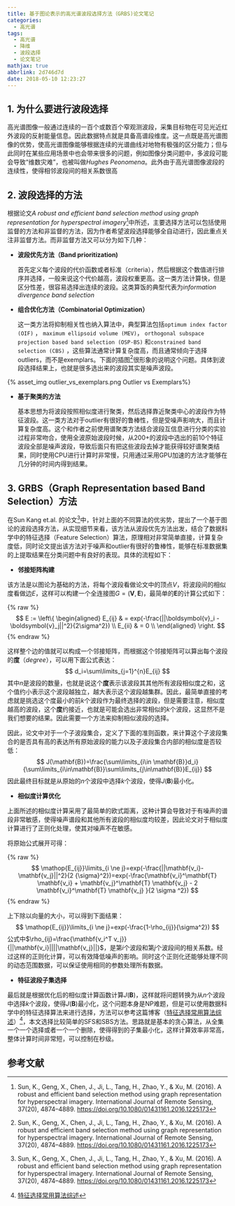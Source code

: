 ```yaml
---
title: 基于图论表示的高光谱波段选择方法（GRBS)论文笔记
categories:
  - 高光谱
tags:
  - 高光谱
  - 降维
  - 波段选择
  - 论文笔记
mathjax: true
abbrlink: 2d746d7d
date: 2018-05-10 12:23:27
---
```

## 1. 为什么要进行波段选择

高光谱图像一般通过连续的一百个或数百个窄观测波段，采集目标物在可见光近红外波段的反射能量信息。因此数据特点就是具备高谱段维度。这一点既是高光谱图像的优势，使高光谱图像能够根据连续的光谱曲线对地物有极强的区分能力；但与此同时在某些应用场景中也会带来很多的问题，例如图像分类问题中，多波段可能会导致“维数灾难”，也被叫做*Hughes Peonomena*。此外由于高光谱图像波段的连续性，使得相邻波段间的相关系数很高

<!-- more -->

## 2. 波段选择的方法 

根据论文*A robust and efficient band selection method using graph representation for hyperspectral imagery*[^1]中所述，主要选择方法可以包括使用监督的方法和非监督的方法，因为作者希望波段选择能够全自动进行，因此重点关注非监督方法。而非监督方法又可以分为如下几种：

- **波段优先方法（Band prioritization)**

  首先定义每个波段的代价函数或者标准（criteria），然后根据这个数值进行排序并选择，一般来说这个代价越高，波段权重更高。这一类方法计算快，但是区分性差，很容易选择出连续的波段。这类算饭的典型代表为*information divergence band selection*

- **组合优化方法（Combinatorial Optimization）**

  这一类方法将抑制相关性也纳入算法中，典型算法包括`optimum index factor (OIF)` ， `maximum ellipsoid volume (MEV)`， `orthogonal subspace projection based band selection (OSP-BS)` 和`constrained band selection (CBS)` ，这些算法通常计算复杂度高，而且通常倾向于选择outliers，而不是exemplars。下面的插图[^1]很形象的说明这个问题。具体到波段选择结果上，也就是很多选出来的波段其实是噪声波段。

{% asset_img outlier_vs_exemplars.png Outlier vs Exemplars%}

- **基于聚类的方法**

  基本思想为将波段按照相似度进行聚类，然后选择靠近聚类中心的波段作为特征波段。这一类方法对于outlier有很好的鲁棒性，但是受噪声影响大，而且计算复杂度高。这个和作者之前使用谱聚类方法结合波段互信息进行分类的实验过程非常吻合，使用全波原始波段时候，从200+的波段中选出的前10个特征波段全部是噪声波段，导致后面只有把这些波段去掉才能获得较好谱聚类结果，同时使用CPU进行计算时非常慢，只用通过采用GPU加速的方法才能够在几分钟的时间内得到结果。

## 3. GRBS（Graph Representation based Band Selection）方法

在Sun Kang et.al. 的论文[^1]中，针对上面的不同算法的优劣势，提出了一个基于图论的波段选择方法，从实现细节来看，该方法从波段优先方法出发，结合了数据科学中的特征选择（Feature Selection）算法，原理相对非常简单直接，计算复杂度低，同时论文提出该方法对于噪声和outlier有很好的鲁棒性，能够在标准数据集的上提取结果在分类问题中有良好的表现。具体的流程如下：

- **邻接矩阵构建**

该方法是以图论为基础的方法，将每个波段看做论文中的顶点$V$，将波段间的相似度看做边$E$，这样可以构建一个全连接图$G=(\mathbf{V},\mathbf{E})$，最简单的$\mathbf{E}$的计算公式如下：

{% raw %}
$$
E := \left\{ 
\begin{aligned}
E_{ij} & = exp(-\frac{||\boldsymbol{v}_i - \boldsymbol{v}_j||^2}{2\sigma^2}) \\
E_{ii} & = 0 \\
\end{aligned}
\right.
$$
{% endraw %}

这样整个边的值就可以构成一个邻接矩阵，而根据这个邻接矩阵可以算出每个波段的**度**（*degree*），可以用下面公式表达：
$$
d_i=\sum\limits_{j=1}^{n}E_{ij}
$$
其中$n$是波段的数量，也就是说这个**度**表示该波段其其他所有波段相似度之和，这个值约小表示这个波段越独立，越大表示这个波段越集群。因此，最简单直接的考虑就是挑选这个度最小的前$k$个波段作为最终选择的波段，但是需要注意，相似度越高的波段，这个**度**约接近，也就是可能会选出非常相似的$k$个波段，这显然不是我们想要的结果。因此需要一个方法来抑制相似波段的选择。

因此，论文中对于一个子波段集合，定义了下面的准则函数，来计算这个子波段集合的是否具有高的表达所有原始波段的能力以及子波段集合内部的相似度是否较低：
$$
J(\mathbf{B})=\frac{\sum\limits_{i\in \mathbf{B}}d_i}{\sum\limits_{i\in\mathbf{B}}\sum\limits_{j\in\mathbf{B}}E_{ij}}
$$
因此最终目标就是从原始的$n$个波段中选择$k$个波段，使得$J(\mathbf{B})$最小化。

- **相似度计算优化**

上面所述的相似度计算采用了最简单的欧式距离，这种计算会导致对于有噪声的谱段非常敏感，使得噪声谱段和其他所有波段的相似度均较差，因此论文对于相似度计算进行了正则化处理，使其对噪声不在敏感。

将原始公式展开可得：

{% raw %}
$$
\mathop{E_{ij}}\limits_{i \ne j}=exp(-\frac{||\mathbf{v_i}-\mathbf{v_j}||^2}{2 {\sigma}^2})=exp(-\frac{\mathbf{v_i}^\mathbf{T} \mathbf{v_i} + \mathbf{v_j}^\mathbf{T} \mathbf{v_j} - 2 \mathbf{v_i}^\mathbf{T} \mathbf{v_j} }{2 \sigma ^2})
$$
{% endraw %}

上下除以向量的大小，可以得到下面结果：
$$
\mathop{E_{ij}}\limits_{i \ne j}=exp(-\frac{1-\rho_{ij}}{\sigma^2})
$$
公式中$\rho_{ij}=\frac{\mathbf{v_i^T v_j}}{||\mathbf{v_i}||||\mathbf{v_j}||}$，是第$i$个波段和第$j$个波段间的相关系数。经过这样的正则化计算，可以有效降低噪声的影响。同时这个正则化还能够处理不同的动态范围数据，可以保证使用相同的参数处理所有数据。

- **特征波段子集选择**

最后就是根据优化后的相似度计算函数计算$J(\mathbf{B})$，这样就将问题转换为从$n$个波段中选择$k$个波段，使得$J(\mathbf{B})$最小化，这个问题本身是NP难题，但是可以使用数据科学中的特征选择算法来进行选择，方法可以参考这篇博客（[特征选择常用算法综述](http://www.cnblogs.com/heaad/archive/2011/01/02/1924088.html)）[^2]，本文选择比较简单的SFS和SBS方法。思路就是基本的贪心算法，从全集一个一个选择或者一个一个删除，使得得到的子集最小化，这样计算效率非常高，整体计算时间非常短，可以控制在秒级。

## 参考文献

[^1]: Sun, K., Geng, X., Chen, J., Ji, L., Tang, H., Zhao, Y., & Xu, M. (2016). A robust and efficient band selection method using graph representation for hyperspectral imagery. International Journal of Remote Sensing, 37(20), 4874–4889. https://doi.org/10.1080/01431161.2016.1225173
[^2]: [特征选择常用算法综述](http://www.cnblogs.com/heaad/archive/2011/01/02/1924088.html)